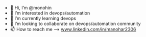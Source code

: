 - 👋 Hi, I’m @monohin
- 👀 I’m interested in devops/automation
- 🌱 I’m currently learning devops 
- 💞️ I’m looking to collaborate on devops/automation community
- 📫 How to reach me --> www.linkedin.com/in/manohar2306

<!---
monohin/monohin is a ✨ special ✨ repository because its `README.md` (this file) appears on your GitHub profile.
You can click the Preview link to take a look at your changes.
--->
